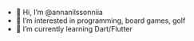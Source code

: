 - 👋 Hi, I’m @annanilssonniia
- 👀 I’m interested in programming, board games, golf
- 🌱 I’m currently learning Dart/Flutter
<!--- 💞️ I’m looking to collaborate on ... --->
<!--- 📫 How to reach me ... --->
<!--- 😄 Pronouns: ... --->
<!--- ⚡ Fun fact: ... --->

<!---
annanilssonniia/annanilssonniia is a ✨ special ✨ repository because its `README.md` (this file) appears on your GitHub profile.
You can click the Preview link to take a look at your changes.
--->
